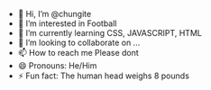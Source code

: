 - 👋 Hi, I’m @chungite
- 👀 I’m interested in Football
- 🌱 I’m currently learning CSS, JAVASCRIPT, HTML
- 💞️ I’m looking to collaborate on ...
- 📫 How to reach me Please dont
- 😄 Pronouns: He/Him
- ⚡ Fun fact: The human head weighs 8 pounds

<!---
chungite/chungite is a ✨ special ✨ repository because its `README.md` (this file) appears on your GitHub profile.
You can click the Preview link to take a look at your changes.
--->
